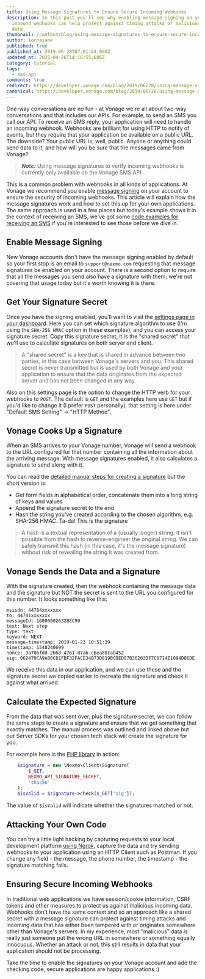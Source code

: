 ```yaml
---
title: Using Message Signatures to Ensure Secure Incoming Webhooks
description: In this post you'll see why enabling message signing on your
  inbound webhooks can help protect against timing attacks or malicious incoming
  data.
thumbnail: /content/blog/using-message-signatures-to-ensure-secure-incoming-webhooks-dr/Secure-Webhooks.png
author: lornajane
published: true
published_at: 2019-06-28T07:01:04.000Z
updated_at: 2021-04-26T14:16:55.686Z
category: tutorial
tags:
  - sms-api
comments: true
redirect: https://developer.vonage.com/blog/2019/06/28/using-message-signatures-to-ensure-secure-incoming-webhooks-dr
canonical: https://developer.vonage.com/blog/2019/06/28/using-message-signatures-to-ensure-secure-incoming-webhooks-dr
---
```

One-way conversations are no fun - at Vonage we're all about two-way conversations and that includes our APIs. For example, to send an SMS you call our API. To receive an SMS reply, your application will need to handle an incoming webhook. Webhooks are brilliant for using HTTP to notify of events, but they require that your application be available on a public URL. The downside? Your public URL is, well, public. Anyone or anything could send data to it, and how will you be sure that the messages came from Vonage?

> ***Note:*** Using message signatures to verify incoming webhooks is currently only available on the Vonage SMS API.

This is a common problem with webhooks in all kinds of applications. At Vonage we recommend you enable [message signing](https://developer.nexmo.com/concepts/guides/signing-messages) on your account to ensure the security of incoming webhooks. This article will explain how the message signatures work and how to set this up for your own applications. The same approach is used in a few places but today's example shows it in the context of receiving an SMS, we've got some [code examples for receiving an SMS](https://developer.nexmo.com/messaging/sms/code-snippets/receiving-an-sms) if you're interested to see those before we dive in.

## Enable Message Signing

New Vonage accounts don't have the message signing enabled by default so your first stop is an email to `support@nexmo.com` requesting that message signatures be enabled on your account. There is a second option to require that all the messages you send also have a signature with them; we're not covering that usage today but it's worth knowing it is there.

## Get Your Signature Secret

Once you have the signing enabled, you'll want to visit the [settings page in your dashboard](https://dashboard.nexmo.com/settings). Here you can set which signature algorithm to use (I'm using the `SHA-256 HMAC` option in these examples), and you can access your signature secret. Copy this signature secret, it is the "shared secret" that we'll use to calculate signatures on both server and client.

> A "shared secret" is a key that is shared in advance between two parties, in this case between Vonage's servers and you. This shared secret is never transmitted but is used by both Vonage and your application to ensure that the data originates from the expected server and has not been changed in any way.

Also on this settings page is the option to change the HTTP verb for your webhooks to `POST`. The default is `GET` and the examples here use `GET` but if you'd like to change it (I prefer `POST` personally), that setting is here under "Default SMS Setting" -> "HTTP Method".

## Vonage Cooks Up a Signature

When an SMS arrives to your Vonage number, Vonage will send a webhook to the URL configured for that number containing all the information about the arriving message. With message signatures enabled, it also calculates a signature to send along with it.

You can read the [detailed manual steps for creating a signature](https://developer.nexmo.com/concepts/guides/signing-messages/php#manually-generate-a-signature) but the short version is:

* Get form fields in alphabetical order, concatenate them into a long string of keys and values
* Append the signature secret to the end
* Hash the string you've created according to the chosen algorithm, e.g. SHA-256 HMAC. Ta-da! This is the signature

> A hash is a textual representation of a (usually longer) string. It isn't possible from the hash to reverse-engineer the original string. We can safely transmit this hash (in this case, it's the message signature) without risk of revealing the string it was created from.

## Vonage Sends the Data and a Signature

With the signature created, then the webhook containing the message data and the signature but NOT the secret is sent to the URL you configured for this number. It looks something like this:

```
msisdn: 44784xxxxxxx
to: 44741xxxxxxx
messageId: 16000002632BEC99
text: Next step
type: text
keyword: NEXT
message-timestamp: 2019-01-23 10:51:39
timestamp: 1548240699
nonce: 9a706fdd-2b68-4761-87ab-c6ea80cab452
sig: 062470CA9A00C81FBF32FACE34B73D819BCDED07B36203DF7C0714E1094D86DE
```

We receive this data in our application, and we can use these and the signature secret we copied earlier to recreate the signature and check it against what arrived.

## Calculate the Expected Signature

From the data that was sent over, plus the signature secret, we can follow the same steps to create a signature and ensure that we get something that exactly matches. The manual process was outlined and linked above but our Server SDKs for your chosen tech stack will create the signature for you.

For example here is the [PHP library](https://github.com/Nexmo/nexmo-php) in action:

```php
    $signature = new \Nexmo\Client\Signature(
        $_GET,
        NEXMO_API_SIGNATURE_SECRET,
        'sha256'
    );
    $isValid = $signature->check($_GET['sig']);
```

The value of `$isValid` will indicate whether the signatures matched or not.

## Attacking Your Own Code

You can try a little light hacking by capturing requests to your local development platform [using Ngrok](https://www.nexmo.com/blog/2017/07/04/local-development-nexmo-ngrok-tunnel-dr/), capture the data and try sending webhooks to your application using an HTTP Client such as Postman. If you change any field - the message, the phone number, the timestamp - the signature matching fails.

## Ensuring Secure Incoming Webhooks

In traditional web applications we have session/cookie information, CSRF tokens and other measures to protect us against malicious incoming data. Webhooks don't have the same context and so an approach like a shared secret with a message signature can protect against timing attacks and incoming data that has either been tampered with or originates somewhere other than Vonage's servers. In my experience, most "malicious" data is really just someone put the wrong URL in somewhere or something equally innocuous. Whether an attack or not, this still results in data that your application should not be processing.

Take the time to enable the signatures on your Vonage account and add the checking code, secure applications are happy applications :)

